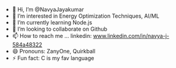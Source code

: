 - 👋 Hi, I’m @NavyaJayakumar
- 👀 I’m interested in Energy Optimization Techniques, AI/ML
- 🌱 I’m currently learning Node.js
- 💞️ I’m looking to collaborate on Github
- 📫 How to reach me ... linkedin: www.linkedin.com/in/navya-j-584a48322
- 😄 Pronouns: ZanyOne, Quirkball
- ⚡ Fun fact: C is my fav language

<!---
NavyaJayakumar/NavyaJayakumar is a ✨ special ✨ repository because its `README.md` (this file) appears on your GitHub profile.
You can click the Preview link to take a look at your changes.
--->

